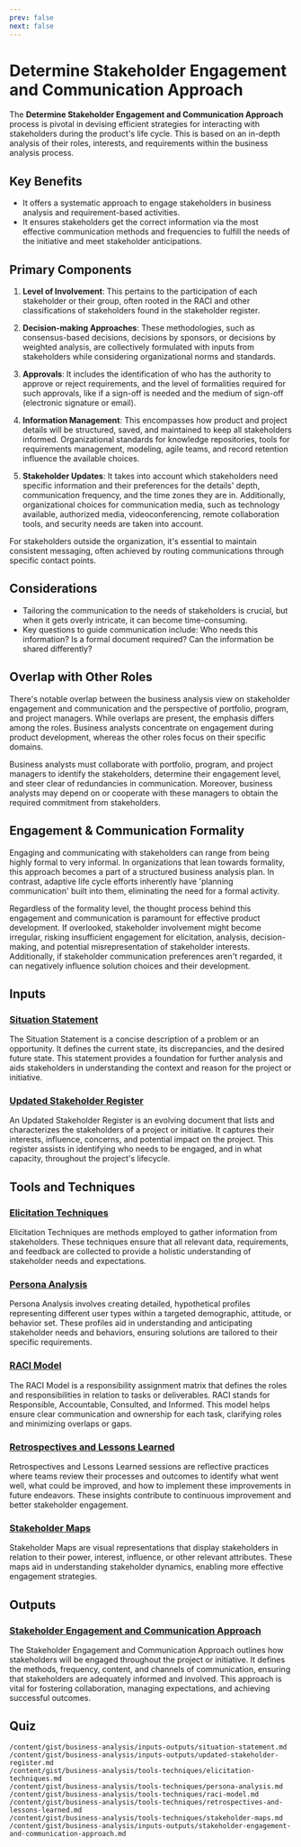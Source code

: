 ```yaml
---
prev: false
next: false
---
```


# Determine Stakeholder Engagement and Communication Approach

The **Determine Stakeholder Engagement and Communication Approach** process is pivotal in devising efficient strategies for interacting with stakeholders during the product's life cycle. This is based on an in-depth analysis of their roles, interests, and requirements within the business analysis process.

## Key Benefits

- It offers a systematic approach to engage stakeholders in business analysis and requirement-based activities.
- It ensures stakeholders get the correct information via the most effective communication methods and frequencies to fulfill the needs of the initiative and meet stakeholder anticipations.

## Primary Components

1. **Level of Involvement**: This pertains to the participation of each stakeholder or their group, often rooted in the RACI and other classifications of stakeholders found in the stakeholder register.

2. **Decision-making Approaches**: These methodologies, such as consensus-based decisions, decisions by sponsors, or decisions by weighted analysis, are collectively formulated with inputs from stakeholders while considering organizational norms and standards.

3. **Approvals**: It includes the identification of who has the authority to approve or reject requirements, and the level of formalities required for such approvals, like if a sign-off is needed and the medium of sign-off (electronic signature or email).

4. **Information Management**: This encompasses how product and project details will be structured, saved, and maintained to keep all stakeholders informed. Organizational standards for knowledge repositories, tools for requirements management, modeling, agile teams, and record retention influence the available choices.

5. **Stakeholder Updates**: It takes into account which stakeholders need specific information and their preferences for the details' depth, communication frequency, and the time zones they are in. Additionally, organizational choices for communication media, such as technology available, authorized media, videoconferencing, remote collaboration tools, and security needs are taken into account.

For stakeholders outside the organization, it's essential to maintain consistent messaging, often achieved by routing communications through specific contact points.

## Considerations

- Tailoring the communication to the needs of stakeholders is crucial, but when it gets overly intricate, it can become time-consuming.
- Key questions to guide communication include: Who needs this information? Is a formal document required? Can the information be shared differently?

## Overlap with Other Roles

There's notable overlap between the business analysis view on stakeholder engagement and communication and the perspective of portfolio, program, and project managers. While overlaps are present, the emphasis differs among the roles. Business analysts concentrate on engagement during product development, whereas the other roles focus on their specific domains.

Business analysts must collaborate with portfolio, program, and project managers to identify the stakeholders, determine their engagement level, and steer clear of redundancies in communication. Moreover, business analysts may depend on or cooperate with these managers to obtain the required commitment from stakeholders.

## Engagement & Communication Formality

Engaging and communicating with stakeholders can range from being highly formal to very informal. In organizations that lean towards formality, this approach becomes a part of a structured business analysis plan. In contrast, adaptive life cycle efforts inherently have 'planning communication' built into them, eliminating the need for a formal activity.

Regardless of the formality level, the thought process behind this engagement and communication is paramount for effective product development. If overlooked, stakeholder involvement might become irregular, risking insufficient engagement for elicitation, analysis, decision-making, and potential misrepresentation of stakeholder interests. Additionally, if stakeholder communication preferences aren't regarded, it can negatively influence solution choices and their development.

## Inputs

### [Situation Statement](/content/gist/business-analysis/inputs-outputs/situation-statement.md)

The Situation Statement is a concise description of a problem or an opportunity. It defines the current state, its discrepancies, and the desired future state. This statement provides a foundation for further analysis and aids stakeholders in understanding the context and reason for the project or initiative.

### [Updated Stakeholder Register](/content/gist/business-analysis/inputs-outputs/updated-stakeholder-register.md)

An Updated Stakeholder Register is an evolving document that lists and characterizes the stakeholders of a project or initiative. It captures their interests, influence, concerns, and potential impact on the project. This register assists in identifying who needs to be engaged, and in what capacity, throughout the project's lifecycle.

## Tools and Techniques

### [Elicitation Techniques](/content/gist/business-analysis/tools-techniques/elicitation-techniques.md)

Elicitation Techniques are methods employed to gather information from stakeholders. These techniques ensure that all relevant data, requirements, and feedback are collected to provide a holistic understanding of stakeholder needs and expectations.

### [Persona Analysis](/content/gist/business-analysis/tools-techniques/persona-analysis.md)

Persona Analysis involves creating detailed, hypothetical profiles representing different user types within a targeted demographic, attitude, or behavior set. These profiles aid in understanding and anticipating stakeholder needs and behaviors, ensuring solutions are tailored to their specific requirements.

### [RACI Model](/content/gist/business-analysis/tools-techniques/raci-model.md)

The RACI Model is a responsibility assignment matrix that defines the roles and responsibilities in relation to tasks or deliverables. RACI stands for Responsible, Accountable, Consulted, and Informed. This model helps ensure clear communication and ownership for each task, clarifying roles and minimizing overlaps or gaps.

### [Retrospectives and Lessons Learned](/content/gist/business-analysis/tools-techniques/retrospectives-and-lessons-learned.md)

Retrospectives and Lessons Learned sessions are reflective practices where teams review their processes and outcomes to identify what went well, what could be improved, and how to implement these improvements in future endeavors. These insights contribute to continuous improvement and better stakeholder engagement.

### [Stakeholder Maps](/content/gist/business-analysis/tools-techniques/stakeholder-maps.md)

Stakeholder Maps are visual representations that display stakeholders in relation to their power, interest, influence, or other relevant attributes. These maps aid in understanding stakeholder dynamics, enabling more effective engagement strategies.

## Outputs

### [Stakeholder Engagement and Communication Approach](/content/gist/business-analysis/inputs-outputs/stakeholder-engagement-and-communication-approach.md)

The Stakeholder Engagement and Communication Approach outlines how stakeholders will be engaged throughout the project or initiative. It defines the methods, frequency, content, and channels of communication, ensuring that stakeholders are adequately informed and involved. This approach is vital for fostering collaboration, managing expectations, and achieving successful outcomes.

## Quiz

```quiz
/content/gist/business-analysis/inputs-outputs/situation-statement.md
/content/gist/business-analysis/inputs-outputs/updated-stakeholder-register.md
/content/gist/business-analysis/tools-techniques/elicitation-techniques.md
/content/gist/business-analysis/tools-techniques/persona-analysis.md
/content/gist/business-analysis/tools-techniques/raci-model.md
/content/gist/business-analysis/tools-techniques/retrospectives-and-lessons-learned.md
/content/gist/business-analysis/tools-techniques/stakeholder-maps.md
/content/gist/business-analysis/inputs-outputs/stakeholder-engagement-and-communication-approach.md
```
